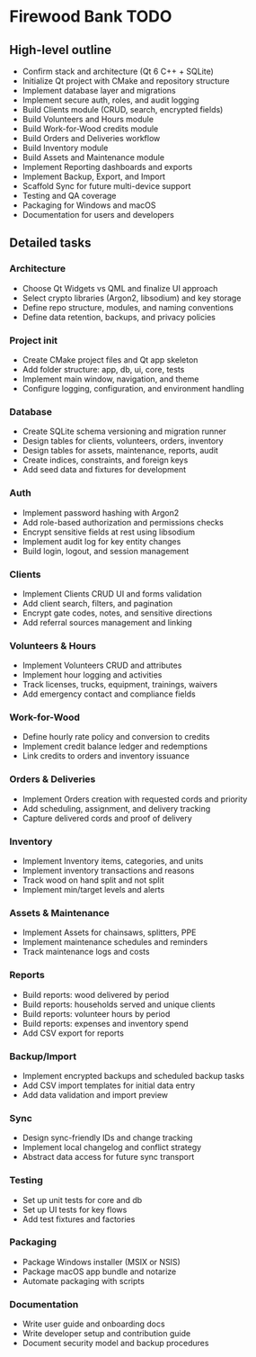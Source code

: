 ﻿# Firewood Bank  TODO

## High-level outline
- Confirm stack and architecture (Qt 6 C++ + SQLite)
- Initialize Qt project with CMake and repository structure
- Implement database layer and migrations
- Implement secure auth, roles, and audit logging
- Build Clients module (CRUD, search, encrypted fields)
- Build Volunteers and Hours module
- Build Work-for-Wood credits module
- Build Orders and Deliveries workflow
- Build Inventory module
- Build Assets and Maintenance module
- Implement Reporting dashboards and exports
- Implement Backup, Export, and Import
- Scaffold Sync for future multi-device support
- Testing and QA coverage
- Packaging for Windows and macOS
- Documentation for users and developers

## Detailed tasks
### Architecture
- Choose Qt Widgets vs QML and finalize UI approach
- Select crypto libraries (Argon2, libsodium) and key storage
- Define repo structure, modules, and naming conventions
- Define data retention, backups, and privacy policies

### Project init
- Create CMake project files and Qt app skeleton
- Add folder structure: app, db, ui, core, tests
- Implement main window, navigation, and theme
- Configure logging, configuration, and environment handling

### Database
- Create SQLite schema versioning and migration runner
- Design tables for clients, volunteers, orders, inventory
- Design tables for assets, maintenance, reports, audit
- Create indices, constraints, and foreign keys
- Add seed data and fixtures for development

### Auth
- Implement password hashing with Argon2
- Add role-based authorization and permissions checks
- Encrypt sensitive fields at rest using libsodium
- Implement audit log for key entity changes
- Build login, logout, and session management

### Clients
- Implement Clients CRUD UI and forms validation
- Add client search, filters, and pagination
- Encrypt gate codes, notes, and sensitive directions
- Add referral sources management and linking

### Volunteers & Hours
- Implement Volunteers CRUD and attributes
- Implement hour logging and activities
- Track licenses, trucks, equipment, trainings, waivers
- Add emergency contact and compliance fields

### Work-for-Wood
- Define hourly rate policy and conversion to credits
- Implement credit balance ledger and redemptions
- Link credits to orders and inventory issuance

### Orders & Deliveries
- Implement Orders creation with requested cords and priority
- Add scheduling, assignment, and delivery tracking
- Capture delivered cords and proof of delivery

### Inventory
- Implement Inventory items, categories, and units
- Implement inventory transactions and reasons
- Track wood on hand split and not split
- Implement min/target levels and alerts

### Assets & Maintenance
- Implement Assets for chainsaws, splitters, PPE
- Implement maintenance schedules and reminders
- Track maintenance logs and costs

### Reports
- Build reports: wood delivered by period
- Build reports: households served and unique clients
- Build reports: volunteer hours by period
- Build reports: expenses and inventory spend
- Add CSV export for reports

### Backup/Import
- Implement encrypted backups and scheduled backup tasks
- Add CSV import templates for initial data entry
- Add data validation and import preview

### Sync
- Design sync-friendly IDs and change tracking
- Implement local changelog and conflict strategy
- Abstract data access for future sync transport

### Testing
- Set up unit tests for core and db
- Set up UI tests for key flows
- Add test fixtures and factories

### Packaging
- Package Windows installer (MSIX or NSIS)
- Package macOS app bundle and notarize
- Automate packaging with scripts

### Documentation
- Write user guide and onboarding docs
- Write developer setup and contribution guide
- Document security model and backup procedures

